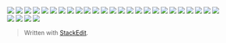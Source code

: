 
![](https://kktt007.top/note/2021_03_22_029.jpg)
![](https://kktt007.top/note/2021_03_22_028.jpg)
![](https://kktt007.top/note/2021_03_22_027.jpg)
![](https://kktt007.top/note/2021_03_22_026.jpg)
![](https://kktt007.top/note/2021_03_22_025.jpg)
![](https://kktt007.top/note/2021_03_22_024.jpg)
![](https://kktt007.top/note/2021_03_22_023.jpg)
![](https://kktt007.top/note/2021_03_22_022.jpg)
![](https://kktt007.top/note/2021_03_22_021.jpg)
![](https://kktt007.top/note/2021_03_22_020.jpg)
![](https://kktt007.top/note/2021_03_22_019.jpg)
![](https://kktt007.top/note/2021_03_22_018.jpg)
![](https://kktt007.top/note/2021_03_22_017.jpg)
![](https://kktt007.top/note/2021_03_22_016.jpg)
![](https://kktt007.top/note/2021_03_22_015.jpg)
![](https://kktt007.top/note/2021_03_22_014.jpg)
![](https://kktt007.top/note/2021_03_22_013.jpg)
![](https://kktt007.top/note/2021_03_22_012.jpg)
![](https://kktt007.top/note/2021_03_22_011.jpg)
![](https://kktt007.top/note/2021_03_22_010.jpg)
![](https://kktt007.top/note/2021_03_22_009.jpg)
![](https://kktt007.top/note/2021_03_22_008.jpg)
![](https://kktt007.top/note/2021_03_22_007.jpg)
![](https://kktt007.top/note/2021_03_22_006.jpg)
![](https://kktt007.top/note/2021_03_22_005.jpg)
![](https://kktt007.top/note/2021_03_22_004.jpg)
![](https://kktt007.top/note/2021_03_22_003.jpg)
![](https://kktt007.top/note/2021_03_22_002.jpg)
![](https://kktt007.top/note/2021_03_22_001.jpg)

> Written with [StackEdit](https://stackedit.io/).
<!--stackedit_data:
eyJoaXN0b3J5IjpbMTU3NzY0OTY0Nl19
-->